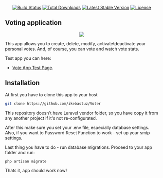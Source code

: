 <p align="center">
<a href="https://travis-ci.org/laravel/framework"><img src="https://travis-ci.org/laravel/framework.svg" alt="Build Status"></a>
<a href="https://packagist.org/packages/laravel/framework"><img src="https://poser.pugx.org/laravel/framework/d/total.svg" alt="Total Downloads"></a>
<a href="https://packagist.org/packages/laravel/framework"><img src="https://poser.pugx.org/laravel/framework/v/stable.svg" alt="Latest Stable Version"></a>
<a href="https://packagist.org/packages/laravel/framework"><img src="https://poser.pugx.org/laravel/framework/license.svg" alt="License"></a>
</p>

## Voting application

<p align="center"><img src="http://ikebastuz.info/img/voter.png"></p>

This app allows you to create, delete, modify, activate\deactivate your personal votes. And, of course, you can vote and watch vote stats.

Test app you can here:
- [Vote App Test Page](http://ikebastuz.info/laravel/Voter/public/).

## Installation

At first you have to clone this app to your host

```bash
git clone https://github.com/ikebastuz/Voter
```

This repository doesn't have Laravel vendor folder, so you have copy it from any another project if it's not re-configurated.

After this make sure you set your .env file, especially database settings.
Also, if you want to Password Reset Function to work - set up your smtp settings.

Last thing you have to do - run database migrations.
Proceed to your app folder and run:

```bash
php artisan migrate
```

Thats it, app should work now!